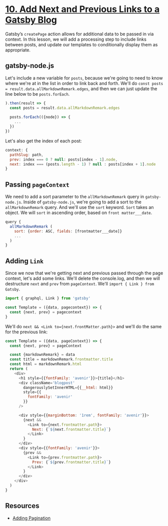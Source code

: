 #  [10. Add Next and Previous Links to a Gatsby Blog](https://egghead.io/lessons/gatsby-add-next-and-previous-links-to-a-gatsby-blog)

Gatsby’s `createPage` action allows for additional data to be passed in via context. In this lesson, we will add a processing step to include links between posts, and update our templates to conditionally display them as appropriate.

## gatsby-node.js

Let's include a new variable for `posts`, because we're going to need to know where we're at in the list in order to link back and forth. We'll do `const posts = result.data.allMarkdownRemark.edges`, and then we can just update the line below to be `posts.forEach`.


```js
).then(result => {
  const posts = result.data.allMarkdownRemark.edges
  
  posts.forEach(({node}) => {
    ...
  })
})
```

Let's also get the index of each post: 

```js
context: {
  pathSlug: path, 
  prev: index === 0 ? null: posts[index - 1].node,
  next: index === (posts.length - 1) ? null : posts[index + 1].node
}
```

## Passing `pageContext`

We need to add a sort parameter to the `allMarkdownRemark` query in `gatsby-node.js`. Inside of `gatsby-node.js`, we're going to add a sort to the `allMarkdownRemark` query. And we'll use the `sort` keyword. `Sort` takes an object. We will `sort` in ascending order, based on `front matter___date`.

```js
query {
  allMarkdownRemark (
    sort: {order: ASC, fields: [frontmatter___date]}
    ...
  )
}
```

## Adding `Link`

Since we now that we're getting next and previous passed through the page context, let's add some links. We'll delete the console.log, and then we will destructure `next` and `prev` from `pageContext`. We'll `import { Link } from Gatsby`.

```js
import { graphql, Link } from 'gatsby'

const Template = ({data, pagecontext}) => {
  const {next, prev} = pagecontext
}
```

We'll do `next && <Link to={next.frontMatter.path}>` and we'll do the same for the previous link:

```js
const Template = ({data, pageContext}) => {
  const {next, prev} = pageContext

  const {markdownRemark} = data
  const title = markdownRemark.frontmatter.title
  const html = markdownRemark.html
  return (
    <div>
      <h1 style={{fontFamily: 'avenir'}}>{title}</h1>
      <div className='blogpost'
        dangerouslySetInnerHTML={{__html: html}}
        style={{
          fontFamily: 'avenir'
        }}
      />

      <div style={{marginBottom: '1rem', fontFamily: 'avenir'}}>
        {next &&
          <Link to={next.frontmatter.path}>
            Next: {`${next.frontmatter.title}`}
          </Link>
        }
      </div>
      <div style={{fontFamily: 'avenir'}}>
        {prev &&
          <Link to={prev.frontmatter.path}>
            Prev: {`${prev.frontmatter.title}`}
          </Link>
        }
      </div>
    </div>
  )
}
```



## Resources

- [Adding Pagination](https://www.gatsbyjs.org/docs/adding-pagination/#other-resources)